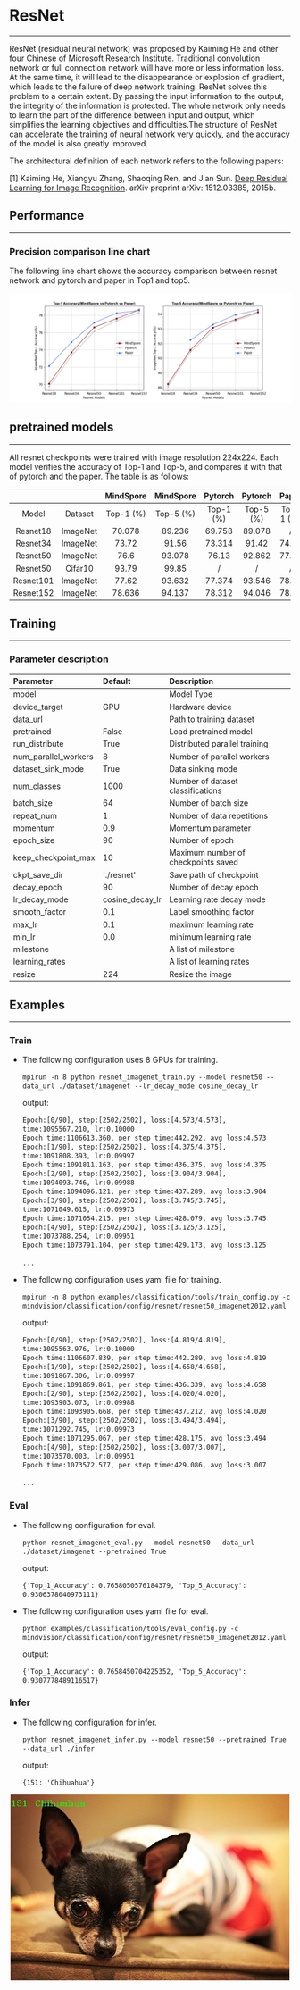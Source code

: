 # ResNet

***

ResNet (residual neural network) was proposed by Kaiming He and other four Chinese of Microsoft Research Institute. Traditional convolution network or full connection network will have more or less information loss. At the same time, it will lead to the disappearance or explosion of gradient, which leads to the failure of deep network training. ResNet solves this problem to a certain extent. By passing the input information to the output, the integrity of the information is protected. The whole network only needs to learn the part of the difference between input and output, which simplifies the learning objectives and difficulties.The structure of ResNet can accelerate the training of neural network very quickly, and the accuracy of the model is also greatly improved.

The architectural definition of each network refers to the following papers:

[1] Kaiming He, Xiangyu Zhang, Shaoqing Ren, and Jian Sun. [Deep Residual Learning for Image Recognition](https://arxiv.org/pdf/1512.03385.pdf). arXiv preprint arXiv: 1512.03385, 2015b.

## Performance

***

### Precision comparison line chart

The following line chart shows the accuracy comparison between resnet network and pytorch and paper in Top1 and top5.

![line_chart](../../../resource/classification/resnet_accuracy.png)

## pretrained models

***

All resnet checkpoints were trained with image resolution 224x224. Each model verifies the accuracy
of Top-1 and Top-5, and compares it with that of pytorch and the paper. The table is as follows:

|  | | MindSpore | MindSpore | Pytorch | Pytorch | Paper | Paper | | |
|:-----:|:---------:|:--------:|:---------:|:---------:|:--------:|:--------:|:--------:|:--------:|:--------:|
| Model | Dataset | Top-1 (%) | Top-5 (%) | Top-1 (%) | Top-5 (%) | Top-1 (%) | Top-5 (%) | Download | Config |
| Resnet18 | ImageNet | 70.078 | 89.236 | 69.758 | 89.078 | / | / | [model](https://download.mindspore.cn/vision/classification/resnet18_224.ckpt) | [config](../../../mindvision/classification/config/resnet/resnet18.yaml) |
| Resnet34 | ImageNet | 73.72 | 91.56 | 73.314 | 91.42 | 74.97 | 92.24 | [model](https://download.mindspore.cn/vision/classification/resnet34_224.ckpt) | [config](../../../mindvision/classification/config/resnet/resnet34.yaml) |
| Resnet50 | ImageNet | 76.6 | 93.078 | 76.13 | 92.862 | 77.15 | 93.29 | [model](https://download.mindspore.cn/vision/classification/resnet50_224.ckpt) | [config](../../../mindvision/classification/config/resnet/resnet50_imagenet.yaml) |
| Resnet50 | Cifar10 | 93.79 | 99.85 | / | / | / | / | [model](https://download.mindspore.cn/vision/classification/resnet50_cifar10.ckpt) | [config](../../../mindvision/classification/config/resnet/resnet50_cifar.yaml) |
| Resnet101 | ImageNet | 77.62 | 93.632 | 77.374 | 93.546 | 78.25 | 93.95 | [model](https://download.mindspore.cn/vision/classification/resnet101_224.ckpt) | [config](../../../mindvision/classification/config/resnet/resnet101.yaml) |
| Resnet152 | ImageNet | 78.636 | 94.137 | 78.312 | 94.046 | 78.57 | 94.29 | [model](https://download.mindspore.cn/vision/classification/resnet152_224.ckpt) | [config](../../../mindvision/classification/config/resnet/resnet152.yaml) |

## Training

***

### Parameter description

| Parameter | Default | Description |
|:-----|:---------|:--------|
| model |  | Model Type |
| device_target | GPU | Hardware device |
| data_url |  | Path to training dataset |
| pretrained | False | Load pretrained model |
| run_distribute | True | Distributed parallel training |
| num_parallel_workers | 8 | Number of parallel workers |
| dataset_sink_mode | True | Data sinking mode |
| num_classes | 1000 | Number of dataset classifications |
| batch_size | 64 | Number of batch size |
| repeat_num | 1 | Number of data repetitions |
| momentum | 0.9 | Momentum parameter |
| epoch_size | 90 | Number of epoch |
| keep_checkpoint_max | 10 | Maximum number of checkpoints saved |
| ckpt_save_dir | './resnet' | Save path of checkpoint |
| decay_epoch | 90 | Number of decay epoch |
| lr_decay_mode | cosine_decay_lr | Learning rate decay mode |
| smooth_factor | 0.1 | Label smoothing factor |
| max_lr | 0.1 | maximum learning rate |
| min_lr | 0.0 | minimum learning rate |
| milestone |  | A list of milestone |
| learning_rates |  | A list of learning rates |
| resize | 224 | Resize the image |

## Examples

***

### Train

- The following configuration uses 8 GPUs for training.

  ```shell
  mpirun -n 8 python resnet_imagenet_train.py --model resnet50 --data_url ./dataset/imagenet --lr_decay_mode cosine_decay_lr
  ```

  output:

  ```text
  Epoch:[0/90], step:[2502/2502], loss:[4.573/4.573], time:1095567.210, lr:0.10000
  Epoch time:1106613.360, per step time:442.292, avg loss:4.573
  Epoch:[1/90], step:[2502/2502], loss:[4.375/4.375], time:1091808.393, lr:0.09997
  Epoch time:1091811.163, per step time:436.375, avg loss:4.375
  Epoch:[2/90], step:[2502/2502], loss:[3.904/3.904], time:1094093.746, lr:0.09988
  Epoch time:1094096.121, per step time:437.289, avg loss:3.904
  Epoch:[3/90], step:[2502/2502], loss:[3.745/3.745], time:1071049.615, lr:0.09973
  Epoch time:1071054.215, per step time:428.079, avg loss:3.745
  Epoch:[4/90], step:[2502/2502], loss:[3.125/3.125], time:1073788.254, lr:0.09951
  Epoch time:1073791.104, per step time:429.173, avg loss:3.125

  ...
  ```

- The following configuration uses yaml file for training.

  ```shell
  mpirun -n 8 python examples/classification/tools/train_config.py -c mindvision/classification/config/resnet/resnet50_imagenet2012.yaml
  ```

  output:

  ```text
  Epoch:[0/90], step:[2502/2502], loss:[4.819/4.819], time:1095563.976, lr:0.10000
  Epoch time:1106607.839, per step time:442.289, avg loss:4.819
  Epoch:[1/90], step:[2502/2502], loss:[4.658/4.658], time:1091867.306, lr:0.09997
  Epoch time:1091869.861, per step time:436.339, avg loss:4.658
  Epoch:[2/90], step:[2502/2502], loss:[4.020/4.020], time:1093903.073, lr:0.09988
  Epoch time:1093905.668, per step time:437.212, avg loss:4.020
  Epoch:[3/90], step:[2502/2502], loss:[3.494/3.494], time:1071292.745, lr:0.09973
  Epoch time:1071295.067, per step time:428.175, avg loss:3.494
  Epoch:[4/90], step:[2502/2502], loss:[3.007/3.007], time:1073570.003, lr:0.09951
  Epoch time:1073572.577, per step time:429.086, avg loss:3.007

  ...
  ```

### Eval

- The following configuration for eval.

  ```shell
  python resnet_imagenet_eval.py --model resnet50 --data_url ./dataset/imagenet --pretrained True
  ```

  output:

  ```text
  {'Top_1_Accuracy': 0.7658050576184379, 'Top_5_Accuracy': 0.9306378040973111}  
  ```

- The following configuration uses yaml file for eval.

  ```shell
  python examples/classification/tools/eval_config.py -c mindvision/classification/config/resnet/resnet50_imagenet2012.yaml
  ```

  output:

  ```text
  {'Top_1_Accuracy': 0.7658450704225352, 'Top_5_Accuracy': 0.9307778489116517}
  ```

### Infer

- The following configuration for infer.

  ```shell
  python resnet_imagenet_infer.py --model resnet50 --pretrained True --data_url ./infer
  ```

  output:

  ```text
  {151: 'Chihuahua'}
  ```

<div align=center><img src="../../../resource/classification/resnet_infer.jpg"></div>
